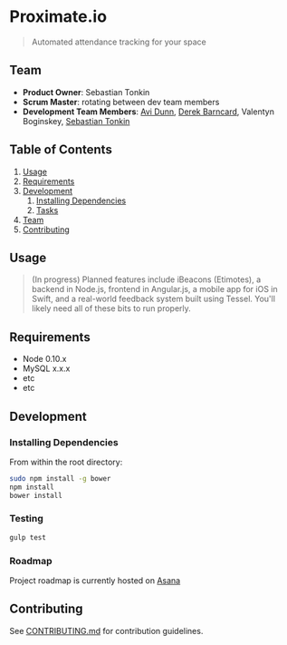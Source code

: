 # Proximate.io

> Automated attendance tracking for your space

## Team

  - __Product Owner__: Sebastian Tonkin
  - __Scrum Master__: rotating between dev team members
  - __Development Team Members__: [Avi Dunn](https://github.com/aggfr12), [Derek Barncard](https://github.com/renderf0x), Valentyn Boginskey, [Sebastian Tonkin](https://github.com/sgtonkin)

## Table of Contents

1. [Usage](#Usage)
1. [Requirements](#requirements)
1. [Development](#development)
    1. [Installing Dependencies](#installing-dependencies)
    1. [Tasks](#tasks)
1. [Team](#team)
1. [Contributing](#contributing)

## Usage

> (In progress) Planned features include iBeacons (Etimotes), a backend in Node.js, frontend in Angular.js, a mobile app for iOS in Swift, and a real-world feedback system built using Tessel. You'll likely need all of these bits to run properly.

## Requirements

- Node 0.10.x
- MySQL x.x.x
- etc
- etc

## Development

### Installing Dependencies

From within the root directory:

```sh
sudo npm install -g bower
npm install
bower install
```
### Testing

```sh
gulp test
```

### Roadmap

Project roadmap is currently hosted on [Asana](http://www.asana.com)


## Contributing

See [CONTRIBUTING.md](CONTRIBUTING.md) for contribution guidelines.
